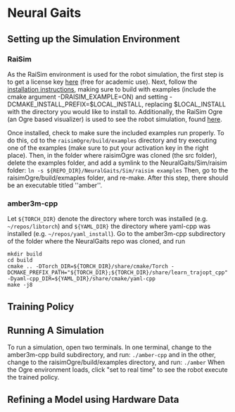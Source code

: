 # Neural Gaits

## Setting up the Simulation Environment
### RaiSim
As the RaiSim environment is used for the robot simulation, the first step is to get a license key [here](https://raisim.com/sections/License.html) (free for academic use). Next, follow the [installation instructions](https://raisim.com/sections/Installation.html), making sure to build with examples (include the cmake argument -DRAISIM_EXAMPLE=ON) and setting -DCMAKE_INSTALL_PREFIX=$LOCAL_INSTALL, replacing $LOCAL_INSTALL with the directory you would like to install to. Additionally, the RaiSim Ogre (an Ogre based visualizer) is used to see the robot simulation, found [here](https://github.com/raisimTech/raisimOgre).

Once installed, check to make sure the included examples run properly. To do this, cd to the ```raisimOgre/build/examples``` directory and try executing one of the examples (make sure to put your activation key in the right place). Then, in the folder where raisimOgre was cloned (the src folder), delete the examples folder, and add a symlink to the NeuralGaits/Sim/raisim folder:
```ln -s ${REPO_DIR}/NeuralGaits/Sim/raisim examples```
Then, go to the raisimOgre/build/exmaples folder, and re-make. After this step, there should be an executable titled ''amber''.
### amber3m-cpp
Let ```${TORCH_DIR}``` denote the directory where torch was installed (e.g. ```~/repos/libtorch```) and ```${YAML_DIR}``` the directory where yaml-cpp was installed (e.g. ```~/repos/yaml_install```).
Go to the amber3m-cpp subdirectory of the folder where the NeuralGaits repo was cloned, and run
```
mkdir build
cd build
cmake .. -DTorch_DIR=${TORCH_DIR}/share/cmake/Torch -DCMAKE_PREFIX_PATH="${TORCH_DIR};${TORCH_DIR}/share/learn_trajopt_cpp" -Dyaml-cpp_DIR=${YAML_DIR}/share/cmake/yaml-cpp
make -j8
```

## Training Policy

## Running A Simulation
To run a simulation, open two terminals. In one terminal, change to the amber3m-cpp build subdirectory, and run:
```./amber-cpp```
and in the other, change to the raisimOgre/build/examples directory, and run:
```./amber```
When the Ogre environment loads, click "set to real time" to see the robot execute the trained policy.
## Refining a Model using Hardware Data


